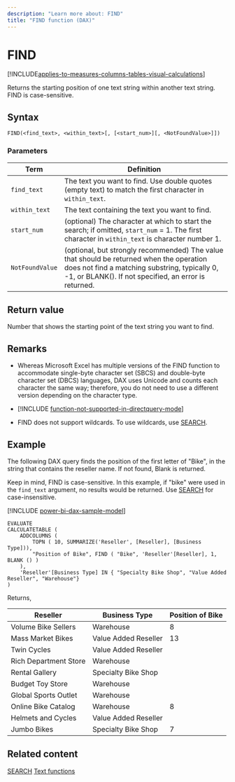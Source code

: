 ```yaml
---
description: "Learn more about: FIND"
title: "FIND function (DAX)"
---
```

# FIND

[!INCLUDE[applies-to-measures-columns-tables-visual-calculations](includes/applies-to-measures-columns-tables-visual-calculations.md)]

Returns the starting position of one text string within another text string. FIND is case-sensitive.

## Syntax

```dax
FIND(<find_text>, <within_text>[, [<start_num>][, <NotFoundValue>]])
```

### Parameters

|Term|Definition|
|--------|--------------|
|`find_text`|The text you want to find. Use double quotes (empty text) to match the first character in `within_text`. |
|`within_text`|The text containing the text you want to find.|
|`start_num`|(optional) The character at which to start the search; if omitted, `start_num` = 1. The first character in `within_text` is character number 1.|
|`NotFoundValue`|(optional, but strongly recommended) The value that should be returned when the operation does not find a matching substring, typically 0, -1, or BLANK(). If not specified, an error is returned.|

## Return value

Number that shows the starting point of the text string you want to find.

## Remarks

- Whereas Microsoft Excel has multiple versions of the FIND function to accommodate single-byte character set (SBCS) and double-byte character set (DBCS) languages, DAX uses Unicode and counts each character the same way; therefore, you do not need to use a different version depending on the character type.

- [!INCLUDE [function-not-supported-in-directquery-mode](includes/function-not-supported-in-directquery-mode.md)]

- FIND does not support wildcards. To use wildcards, use [SEARCH](search-function-dax.md).

## Example

The following DAX query finds the position of the first letter of "Bike", in the string that contains the reseller name. If not found, Blank is returned.

Keep in mind, FIND is case-sensitive. In this example, if "bike" were used in the `find_text` argument, no results would be returned. Use [SEARCH](search-function-dax.md) for case-insensitive.

[!INCLUDE [power-bi-dax-sample-model](includes/power-bi-dax-sample-model.md)]

```dax
EVALUATE
CALCULATETABLE (
    ADDCOLUMNS (
        TOPN ( 10, SUMMARIZE('Reseller', [Reseller], [Business Type])),
        "Position of Bike", FIND ( "Bike", 'Reseller'[Reseller], 1, BLANK () )
    ),
    'Reseller'[Business Type] IN { "Specialty Bike Shop", "Value Added Reseller", "Warehouse"}
)
```

Returns,

|Reseller  |Business Type | Position of Bike |
|---------|---------|---------|
|Volume Bike Sellers    |Warehouse|     8    |
|Mass Market Bikes     |Value Added Reseller|    13     |
|Twin Cycles     |Value Added Reseller|         |
|Rich Department Store     |Warehouse|         |
|Rental Gallery     |Specialty Bike Shop|         |
|Budget Toy Store     |Warehouse|         |
|Global Sports Outlet     |Warehouse|         |
|Online Bike Catalog     |Warehouse|     8    |
|Helmets and Cycles     |Value Added Reseller|         |
|Jumbo Bikes     |Specialty Bike Shop|    7     |

## Related content

[SEARCH](search-function-dax.md)
[Text functions](text-functions-dax.md)

